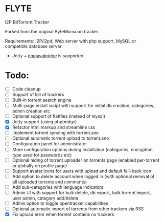 # FLYTE
I2P BitTorrent Tracker

Forked from the original ByteMonsoon tracker.

Requirements: I2P/i2pd, Web server with php support, MySQL or compatible database server.
* Jetty + <a href="http://php-java-bridge.sourceforge.net/pjb/">phpjavabridge</a> is supported.

# Todo:
- [ ] Code cleanup
- [ ] Support of list of trackers
- [ ] Built-in torrent search engine
- [ ] Multi-page install script with support for initial db creation, categories, admin creation etc
- [ ] Optional support of flatfiles (instead of mysql)
- [x] Jetty support (using phpbridge)
- [x] Refactor html markup and streamline css
- [ ] Implement torrent syncing with torrent.ano
- [ ] Optional automatic torrent upload to torrent.ano
- [ ] Configuration panel for administrator
- [ ] More configuration options during installation (categories, encryption type used for passwords etc)
- [ ] Optional hiding of torrent uploader on torrents page (enabled per-torrent or globally on profile page)
- [ ] Support avatar icons for users with upload and default fall-back icon
- [ ] Add option to delete account when logged in (with optional removal of all uploaded torrents and comments)
- [ ] Add sub-categories with language indicators
- [ ] Admin UI with support for bulk delete, db export, bulk torrent import, user admin, category add/delete
- [ ] Admin option to toggle opentracker capabilities
- [ ] Optional automatic import of torrents from other trackers via RSS
- [x] Fix upload error when torrent contains no trackers

